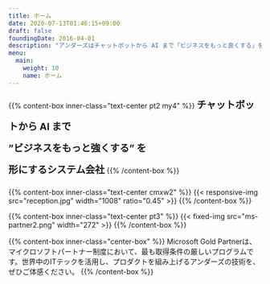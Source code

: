 ```yaml
---
title: ホーム
date: 2020-07-13T01:46:15+09:00
draft: false
foundingDate: 2016-04-01
description: "アンダーズはチャットボットから AI まで「ビジネスをもっと良くする」を形にするシステム会社です。"
menu:
  main:
    weight: 10
    name: ホーム
---
```


{{% content-box inner-class="text-center pt2 my4" %}}
<b STYLE="font-size: 1.2rem; line-height:2.7rem">チャットボットから AI まで</br>
”ビジネスをもっと強くする” を</br>
形にするシステム会社</b>
{{% /content-box %}}

{{% content-box inner-class="text-center cmxw2" %}}
{{< responsive-img src="reception.jpg" width="1008" ratio="0.45" >}}
{{% /content-box %}}

{{% content-box inner-class="text-center pt3" %}}
{{< fixed-img  src="ms-partner2.png" width="272" >}}
{{% /content-box %}}

{{% content-box inner-class="center-box" %}}
Microsoft Gold Partnerは、マイクロソフトパートナー制度において、最も取得条件の厳しいプログラムです。世界中のITテックを活用し、プロダクトを組み上げるアンダーズの技術を、ぜひご体感ください。
{{% /content-box %}}
